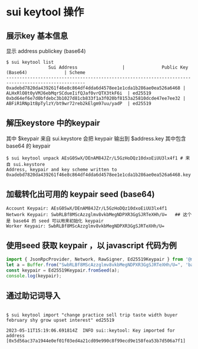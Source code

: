 # sui keytool 操作

## 展示key 基本信息

显示 address publickey (base64)

```shell
$ sui keytool list 
                Sui Address                 |              Public Key (Base64)              | Scheme
----------------------------------------------------------------------------------------------------
0xadebd7820da439261f46e8c864df4dda6d4578ee1e1cda1b286ae0ea526a6468 | ALHxRlO8t0yVMJ6ebMqrSCdueIifQJaf0vrQTX3tkF6i  | ed25519
0xbd64ef6e7d0bfdebc3b1027d81cb833f1a3f020bf8153a25810dcde47ee7ee32 | ABFiR1RNp1tBpTylzY/bt9wr72reb2kElgm97uu/yadP  | ed25519
```

## 解压keystore 中的keypair

其中 $keypair 来自 sui.keystore
会把 keypair 输出到 $address.key 其中包含 base64 的 keypair 

```shell
$ sui keytool unpack AEsG0SwX/DEnAM84JZr/L5GzHoDQz10dxoEiUU3lx4f1 # 来自 sui.keystore
Address, keypair and key scheme written to 0xadebd7820da439261f46e8c864df4dda6d4578ee1e1cda1b286ae0ea526a6468.key
```

## 加载转化出可用的 keypair seed (base64)

```shell
Account Keypair: AEsG0SwX/DEnAM84JZr/L5GzHoDQz10dxoEiUU3lx4f1
Network Keypair: SwbRLBf8MScAzzglmv8vkbMegNDPXR3GgSJRTeXHh/U=   ## 这个是 base64 的 seed 可以用来初始化 keypair 
Worker Keypair: SwbRLBf8MScAzzglmv8vkbMegNDPXR3GgSJRTeXHh/U=
```

## 使用seed 获取 keypair ，以 javascript 代码为例

```javascript
import { JsonRpcProvider, Network, RawSigner, Ed25519Keypair } from '@mysten/sui.js';
let a = Buffer.from("SwbRLBf8MScAzzglmv8vkbMegNDPXR3GgSJRTeXHh/U=", 'base64')
const keypair = Ed25519Keypair.fromSeed(a);
console.log(keypair);
```

## 通过助记词导入

```shell

$ sui keytool import "change practice sell trip taste width buyer february shy grow upset interest" ed25519

2023-05-11T15:19:06.691814Z  INFO sui::keytool: Key imported for address [0x5d56ac37a1944e0ef01f03ed4a21cd09e990c8f99ecd9e158fea53b7d506a7f1]
```